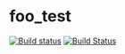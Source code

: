 # foo_test
 
[![Build status](https://ci.appveyor.com/api/projects/status/8x7lx4j4ws8q0qd4?svg=true)](https://ci.appveyor.com/project/Danchetto/foo-test)
[![Build Status](https://travis-ci.org/Danchetto/foo_test.svg?branch=master)](https://travis-ci.org/Danchetto/foo_test)
